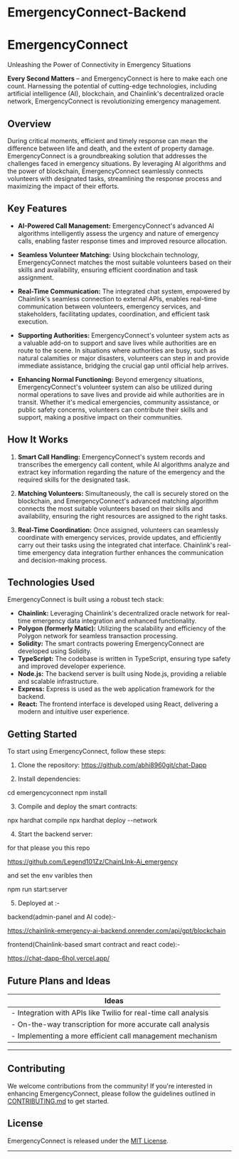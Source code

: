 # EmergencyConnect-Backend

# EmergencyConnect

Unleashing the Power of Connectivity in Emergency Situations

**Every Second Matters** – and EmergencyConnect is here to make each one count. Harnessing the potential of cutting-edge technologies, including artificial intelligence (AI), blockchain, and Chainlink's decentralized oracle network, EmergencyConnect is revolutionizing emergency management.

## Overview

During critical moments, efficient and timely response can mean the difference between life and death, and the extent of property damage. EmergencyConnect is a groundbreaking solution that addresses the challenges faced in emergency situations. By leveraging AI algorithms and the power of blockchain, EmergencyConnect seamlessly connects volunteers with designated tasks, streamlining the response process and maximizing the impact of their efforts.

## Key Features

- **AI-Powered Call Management:** EmergencyConnect's advanced AI algorithms intelligently assess the urgency and nature of emergency calls, enabling faster response times and improved resource allocation.

- **Seamless Volunteer Matching:** Using blockchain technology, EmergencyConnect matches the most suitable volunteers based on their skills and availability, ensuring efficient coordination and task assignment.

- **Real-Time Communication:** The integrated chat system, empowered by Chainlink's seamless connection to external APIs, enables real-time communication between volunteers, emergency services, and stakeholders, facilitating updates, coordination, and efficient task execution.

- **Supporting Authorities:** EmergencyConnect's volunteer system acts as a valuable add-on to support and save lives while authorities are en route to the scene. In situations where authorities are busy, such as natural calamities or major disasters, volunteers can step in and provide immediate assistance, bridging the crucial gap until official help arrives.

- **Enhancing Normal Functioning:** Beyond emergency situations, EmergencyConnect's volunteer system can also be utilized during normal operations to save lives and provide aid while authorities are in transit. Whether it's medical emergencies, community assistance, or public safety concerns, volunteers can contribute their skills and support, making a positive impact on their communities.

## How It Works

1. **Smart Call Handling:** EmergencyConnect's system records and transcribes the emergency call content, while AI algorithms analyze and extract key information regarding the nature of the emergency and the required skills for the designated task.

2. **Matching Volunteers:** Simultaneously, the call is securely stored on the blockchain, and EmergencyConnect's advanced matching algorithm connects the most suitable volunteers based on their skills and availability, ensuring the right resources are assigned to the right tasks.

3. **Real-Time Coordination:** Once assigned, volunteers can seamlessly coordinate with emergency services, provide updates, and efficiently carry out their tasks using the integrated chat interface. Chainlink's real-time emergency data integration further enhances the communication and decision-making process.

## Technologies Used

EmergencyConnect is built using a robust tech stack:

- **Chainlink:** Leveraging Chainlink's decentralized oracle network for real-time emergency data integration and enhanced functionality.
- **Polygon (formerly Matic):** Utilizing the scalability and efficiency of the Polygon network for seamless transaction processing.
- **Solidity:** The smart contracts powering EmergencyConnect are developed using Solidity.
- **TypeScript:** The codebase is written in TypeScript, ensuring type safety and improved developer experience.
- **Node.js:** The backend server is built using Node.js, providing a reliable and scalable infrastructure.
- **Express:** Express is used as the web application framework for the backend.
- **React:** The frontend interface is developed using React, delivering a modern and intuitive user experience.

## Getting Started

To start using EmergencyConnect, follow these steps:

1. Clone the repository: https://github.com/abhi8960git/chat-Dapp

2. Install dependencies:

cd emergencyconnect
npm install

3. Compile and deploy the smart contracts:

npx hardhat compile
npx hardhat deploy --network

4. Start the backend server:

for that please you this repo

https://github.com/Legend101Zz/ChainLInk-Ai_emergency

and set the env varibles then

npm run start:server

5. Deployed at :-

backend(admin-panel and AI code):-

https://chainlink-emergency-ai-backend.onrender.com/api/gpt/blockchain

frontend(Chainlink-based smart contract and react code):-

https://chat-dapp-6hol.vercel.app/

## Future Plans and Ideas

| Ideas                                                           |
| --------------------------------------------------------------- |
| - Integration with APIs like Twilio for real-time call analysis |
| - On-the-way transcription for more accurate call analysis      |
| - Implementing a more efficient call management mechanism       |

---

## Contributing

We welcome contributions from the community! If you're interested in enhancing EmergencyConnect, please follow the guidelines outlined in [CONTRIBUTING.md](CONTRIBUTING.md) to get started.

## License

EmergencyConnect is released under the [MIT License](LICENSE).

---
